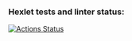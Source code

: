 ### Hexlet tests and linter status:
[![Actions Status](https://github.com/GriNiki/python-project-83/actions/workflows/hexlet-check.yml/badge.svg)](https://github.com/GriNiki/python-project-83/actions)